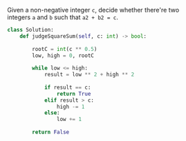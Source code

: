 
Given a non-negative integer `c`, decide whether there're two integers `a` and `b` such that `a2 + b2 = c`.

```python
class Solution:
    def judgeSquareSum(self, c: int) -> bool:
        
        rootC = int(c ** 0.5)
        low, high = 0, rootC
        
        while low <= high:
            result = low ** 2 + high ** 2
            
            if result == c:
                return True
            elif result > c:
                high -= 1
            else:
                low += 1
                
        return False  
```

